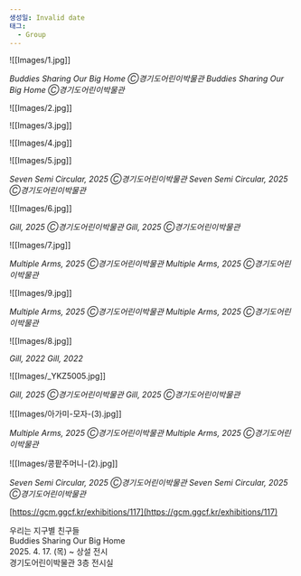 ```yaml
---
생성일: Invalid date
태그:
  - Group
---
```

![[Images/1.jpg]]

*Buddies Sharing Our Big Home Ⓒ경기도어린이박물관*
*Buddies Sharing Our Big Home Ⓒ경기도어린이박물관*


![[Images/2.jpg]]


![[Images/3.jpg]]


![[Images/4.jpg]]


![[Images/5.jpg]]

*Seven Semi Circular, 2025 Ⓒ경기도어린이박물관*
*Seven Semi Circular, 2025 Ⓒ경기도어린이박물관*


![[Images/6.jpg]]

*Gill, 2025 Ⓒ경기도어린이박물관*
*Gill, 2025 Ⓒ경기도어린이박물관*


![[Images/7.jpg]]

*Multiple Arms, 2025 Ⓒ경기도어린이박물관*
*Multiple Arms, 2025 Ⓒ경기도어린이박물관*


![[Images/9.jpg]]

*Multiple Arms, 2025 Ⓒ경기도어린이박물관*
*Multiple Arms, 2025 Ⓒ경기도어린이박물관*


![[Images/8.jpg]]

*Gill, 2022*
*Gill, 2022*


![[Images/_YKZ5005.jpg]]

*Gill, 2025 Ⓒ경기도어린이박물관*
*Gill, 2025 Ⓒ경기도어린이박물관*


![[Images/아가미-모자-(3).jpg]]

*Multiple Arms, 2025 Ⓒ경기도어린이박물관*
*Multiple Arms, 2025 Ⓒ경기도어린이박물관*


![[Images/콩팥주머니-(2).jpg]]

*Seven Semi Circular, 2025 Ⓒ경기도어린이박물관*
*Seven Semi Circular, 2025 Ⓒ경기도어린이박물관*

  


[https://gcm.ggcf.kr/exhibitions/117](https://gcm.ggcf.kr/exhibitions/117)

  

우리는 지구별 친구들  
Buddies Sharing Our Big Home  
2025. 4. 17. (목) ~ 상설 전시  
경기도어린이박물관 3층 전시실